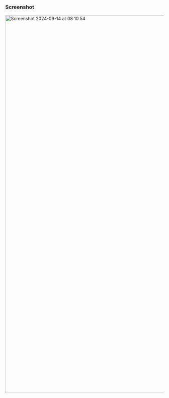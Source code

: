 ### Screenshot
<img width="1200" alt="Screenshot 2024-09-14 at 08 10 54" src="https://github.com/user-attachments/assets/40f0c40f-d531-46ba-8b32-3858226b58d6">
